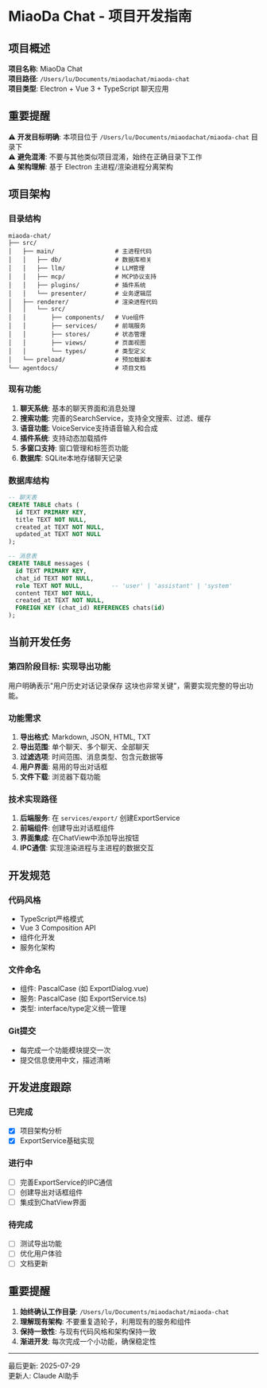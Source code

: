 # MiaoDa Chat - 项目开发指南

## 项目概述

**项目名称**: MiaoDa Chat  
**项目路径**: `/Users/lu/Documents/miaodachat/miaoda-chat`  
**项目类型**: Electron + Vue 3 + TypeScript 聊天应用

## 重要提醒

⚠️ **开发目标明确**: 本项目位于 `/Users/lu/Documents/miaodachat/miaoda-chat` 目录下  
⚠️ **避免混淆**: 不要与其他类似项目混淆，始终在正确目录下工作  
⚠️ **架构理解**: 基于 Electron 主进程/渲染进程分离架构

## 项目架构

### 目录结构

```
miaoda-chat/
├── src/
│   ├── main/                 # 主进程代码
│   │   ├── db/               # 数据库相关
│   │   ├── llm/              # LLM管理
│   │   ├── mcp/              # MCP协议支持
│   │   ├── plugins/          # 插件系统
│   │   └── presenter/        # 业务逻辑层
│   ├── renderer/             # 渲染进程代码
│   │   └── src/
│   │       ├── components/   # Vue组件
│   │       ├── services/     # 前端服务
│   │       ├── stores/       # 状态管理
│   │       ├── views/        # 页面视图
│   │       └── types/        # 类型定义
│   └── preload/              # 预加载脚本
└── agentdocs/                # 项目文档
```

### 现有功能

1. **聊天系统**: 基本的聊天界面和消息处理
2. **搜索功能**: 完善的SearchService，支持全文搜索、过滤、缓存
3. **语音功能**: VoiceService支持语音输入和合成
4. **插件系统**: 支持动态加载插件
5. **多窗口支持**: 窗口管理和标签页功能
6. **数据库**: SQLite本地存储聊天记录

### 数据库结构

```sql
-- 聊天表
CREATE TABLE chats (
  id TEXT PRIMARY KEY,
  title TEXT NOT NULL,
  created_at TEXT NOT NULL,
  updated_at TEXT NOT NULL
);

-- 消息表
CREATE TABLE messages (
  id TEXT PRIMARY KEY,
  chat_id TEXT NOT NULL,
  role TEXT NOT NULL,        -- 'user' | 'assistant' | 'system'
  content TEXT NOT NULL,
  created_at TEXT NOT NULL,
  FOREIGN KEY (chat_id) REFERENCES chats(id)
);
```

## 当前开发任务

### 第四阶段目标: 实现导出功能

用户明确表示"用户历史对话记录保存 这块也非常关键"，需要实现完整的导出功能。

### 功能需求

1. **导出格式**: Markdown, JSON, HTML, TXT
2. **导出范围**: 单个聊天、多个聊天、全部聊天
3. **过滤选项**: 时间范围、消息类型、包含元数据等
4. **用户界面**: 易用的导出对话框
5. **文件下载**: 浏览器下载功能

### 技术实现路径

1. **后端服务**: 在 `services/export/` 创建ExportService
2. **前端组件**: 创建导出对话框组件
3. **界面集成**: 在ChatView中添加导出按钮
4. **IPC通信**: 实现渲染进程与主进程的数据交互

## 开发规范

### 代码风格

- TypeScript严格模式
- Vue 3 Composition API
- 组件化开发
- 服务化架构

### 文件命名

- 组件: PascalCase (如 ExportDialog.vue)
- 服务: PascalCase (如 ExportService.ts)
- 类型: interface/type定义统一管理

### Git提交

- 每完成一个功能模块提交一次
- 提交信息使用中文，描述清晰

## 开发进度跟踪

### 已完成

- [x] 项目架构分析
- [x] ExportService基础实现

### 进行中

- [ ] 完善ExportService的IPC通信
- [ ] 创建导出对话框组件
- [ ] 集成到ChatView界面

### 待完成

- [ ] 测试导出功能
- [ ] 优化用户体验
- [ ] 文档更新

## 重要提醒

1. **始终确认工作目录**: `/Users/lu/Documents/miaodachat/miaoda-chat`
2. **理解现有架构**: 不要重复造轮子，利用现有的服务和组件
3. **保持一致性**: 与现有代码风格和架构保持一致
4. **渐进开发**: 每次完成一个小功能，确保稳定性

---

最后更新: 2025-07-29  
更新人: Claude AI助手
